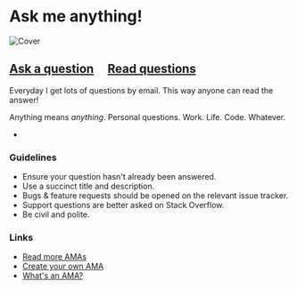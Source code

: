 # Ask me anything!

![Cover](https://cloud.githubusercontent.com/assets/398893/10641737/66febcd2-77cf-11e5-8c52-9cfb7003434c.gif)

## [Ask a question](../../issues/new) &nbsp;&nbsp;&nbsp; [Read questions](../../issues?q=is%3Aissue+is%3Aclosed)

Everyday I get lots of questions by email. This way anyone can read the answer!

Anything means *anything*. Personal questions. Work. Life. Code. Whatever.

-

### Guidelines

- Ensure your question hasn't already been answered.
- Use a succinct title and description.
- Bugs & feature requests should be opened on the relevant issue tracker.
- Support questions are better asked on Stack Overflow.
- Be civil and polite.

### Links

- [Read more AMAs](https://github.com/sindresorhus/amas)
- [Create your own AMA](https://github.com/sindresorhus/amas/blob/master/create-ama.md)
- [What's an AMA?](https://en.wikipedia.org/wiki/Reddit#IAmA_and_AMA)
